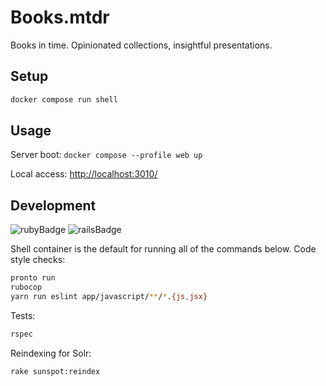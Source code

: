 # Books.mtdr

Books in time.
Opinionated collections, insightful presentations.

## Setup

```sh
docker compose run shell
```

## Usage

Server boot: `docker compose --profile web up`

Local access: <a href="http://localhost:3010/" target="_blank">http://localhost:3010/</a>

## Development

![rubyBadge](https://img.shields.io/badge/ruby-3.4.5-green)
![railsBadge](https://img.shields.io/badge/rails-8.0.2-green)

Shell container is the default for running all of the commands below.
Code style checks:

```sh
pronto run
rubocop
yarn run eslint app/javascript/**/*.{js,jsx}
```

Tests:

```sh
rspec
```

Reindexing for Solr:
```sh
rake sunspot:reindex
```
